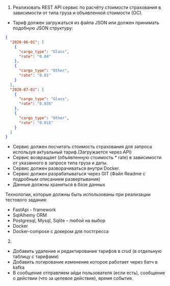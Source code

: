 1. Реализовать REST API сервис по расчёту стоимости страхования в зависимости от типа груза и объявленной стоимости (ОС).

- Тариф должен загружаться из файла JSON или должен принимать подобную JSON структуру:

```json
{
  "2020-06-01": [
    {
      "cargo_type": "Glass",
      "rate": "0.04"
    },
    {
      "cargo_type": "Other",
      "rate": "0.01"
    }
  ],
  "2020-07-01": [
    {
      "cargo_type": "Glass",
      "rate": "0.035"
    },
    {
      "cargo_type": "Other",
      "rate": "0.015"
    }
  ]
}
```

- Сервис должен посчитать стоимость страхования для запроса используя актуальный тариф.(Загружается через API)
- Сервис возвращает (объявленную стоимость \* rate) в зависимости от указанного в запросе типа груза и даты.
- Сервис должен разворачиваться внутри Docker.
- Сервис должен разрабатываться через GIT (Файл Readme с подробным описанием развертывания)
- Данные должны храниться в базе данных

Технологии, которые должны быть использованы при реализации тестового задания:

- FastApi - framework
- SqlAlhemy ORM
- Postgresql, Mysql, Sqlite – любой на выбор
- Docker
- Docker-compose с докером для постгресса

2.

- Добавить удаление и редактирование тарифов в crud (в отдельную таблицу с тарифами)
- Добавить логирование изменение которое работает через батч в kafka
- В сообщение отправляем айди пользователя (если есть), сообщение о действии (что за целевое действие), время события.
